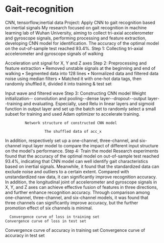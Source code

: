 # Gait-recognition
CNN, tensorflow,inertial data
Project: Apply CNN to gait recognition based on inertial signals 
My research focused on gait recognition in machine learning lab of Wuhan University, aiming to collect tri-axial accelerometer and gyroscope signals, performing processing and feature extraction, developing CNN model for identification. The accuracy of the optimal model on the out-of-sample test reached 93.4%.
Step 1: Collecting tri-axial accelerometer and gyroscope signals of walking 

Acceleration unit signal for X, Y and Z axes
Step 2: Preprocessing and feature extraction
•	Removed unstable signals at the beginning and end of walking
•	Segmented data into 128 lines
•	Normalized data and filtered data noise using median filters
•	Matched it with one-hot data tags, then randomly shuffled it, divided it into training & test set

Input wave and filtered wave
Step 3: Constructing CNN model
Weight initialization-- convolution and pooling--dense layer--dropout--output layer--training and evaluating. Especially, used Relu in linear layers and sigmoid function in output layer and set up the batch set to randomly select a small subset for training and used Adam optimizer to accelerate training.

             Network structure of constructed CNN model

                      The shuffled data of acc_x 


In addition, respectively set up a one-channel, three-channel, and six-channel input layer model to compare the impact of different input structure on the model's performance.
Step 4: Train the model 
Research experiments found that the accuracy of the optimal model on out-of-sample test reached 93.4%, indicating that CNN model can well identify gait characteristics based on inertial signals. Meanwhile, it found that the standardized data can exclude noise and outliers to a certain extent. Compared with unstandardized raw data, it can significantly improve recognition accuracy. In addition, the longitudinal joint of accelerometer and gyroscope signals   in X, Y, and Z axes can achieve effective fusion of features in three directions, and further enhance recognition accuracy. Through comparison among one-channel, three-channel, and six-channel models, it was found that three channels can significantly improve accuracy, but the further promotion effect of six channels is minimal.





  
      Convergence curve of loss in training set                 Convergence curve of loss in test set






Convergence curve of accuracy in training set            Convergence curve of accuracy in test set
